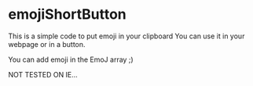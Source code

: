 # emojiShortButton
This is a simple code to put emoji in your clipboard
You can use it in your webpage or in a button.

You can add emoji in the EmoJ array ;)

NOT TESTED ON IE...
